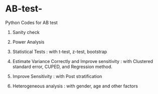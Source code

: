 # AB-test-
Python Codes for AB test

1. Sanity check
 
2. Power Analysis

3. Statistical Tests : with t-test, z-test, bootstrap 

4. Estimate Variance Correctly and Improve sensitivity : with Clustered standard error, CUPED, and Regression method.

5. Improve Sensitivity : with Post stratification 

6. Heterogeneous analysis : with gender, age and other factors
